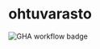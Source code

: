# ohtuvarasto

![GHA workflow badge](https://github.com/spherical-spinach/ohtuvarasto/workflows/actions/main.yml/badge.svg)
